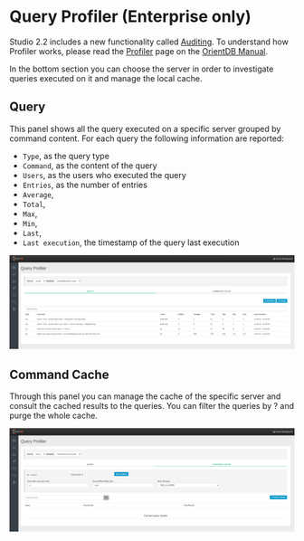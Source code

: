 # Query Profiler (Enterprise only)
Studio 2.2 includes a new functionality called [Auditing](Auditing.md). To understand how Profiler works, please read the [Profiler](https://github.com/orientechnologies/orientdb-docs/blob/master/Profiler.md) page on the [OrientDB Manual](http://orientdb.com/docs/last/index.html).

In the bottom section you can choose the server in order to investigate queries executed on it and manage the local cache.

## Query
This panel shows all the query executed on a specific server grouped by command content. For each query the following information are reported:
- `Type`, as the query type
- `Command`, as the content of the query
- `Users`, as the users who executed the query
- `Entries`, as the number of entries
- `Average`,
- `Total`,
- `Max`,
- `Min`,
- `Last`,
- `Last execution`, the timestamp of the query last execution


![Query](images/studio-queryprofiler-query.png)

## Command Cache
Through this panel you can manage the cache of the specific server and consult the cached results to the queries.
You can filter the queries by ? and purge the whole cache.

![Command Cache](images/studio-queryprofiler-commandcache.png)
